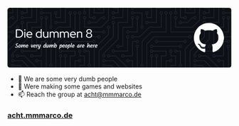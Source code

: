 ![Hello](./header.png)

- 👀 We are some very dumb people
- 🌱 Were making some games and websites
- 📫 Reach the group at [acht@mmmarco.de](mailto:acht@mmmarco.de)


### [acht.mmmarco.de](https://acht.mmmarco.de/)
<!---
i-like-trains-de/i-like-trains-de is a ✨ special ✨ repository because its `README.md` (this file) appears on your GitHub profile.
You can click the Preview link to take a look at your changes.
--->
